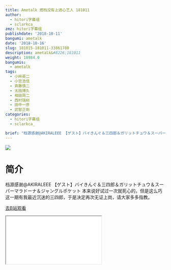 ```yaml
---
title: Ametalk 搭档没有上进心艺人 181011
author:
  - hitori字幕组
  - sclarkca_
zmz: hitori字幕组
publishdate: '2018-10-11'
bangumi: ametalk
date: '2018-10-16'
slug: 181015-181011-33861780
description: ametalk&#8226;181011
weight: 18984.0
bangumis:
  - ametalk
tags:
  - 小峠英二
  - 小宫浩信
  - 斉藤慎二
  - 太田博久
  - 相田周二
  - 西村瑞树
  - 田中一彦
  - 武智正剛
categories:
  - hitori字幕组
  - sclarkca_

brief: "档源感谢@AKIRALEEE 【ゲスト】バイきんぐ＆三四郎＆ガリットチュウ＆スーパーマラドーナ＆ジャングルポケット 本来说好试过一次就死心的，但是这么巧这一期有我最近沉迷的三四郎，于是决定再次无证上岗，请大家多多指教。"
---
```

![](https://i.imgur.com/pJn32NI.jpg)
# 简介  
档源感谢@AKIRALEEE
【ゲスト】バイきんぐ＆三四郎＆ガリットチュウ＆スーパーマラドーナ＆ジャングルポケット 
本来说好试过一次就死心的，但是这么巧这一期有我最近沉迷的三四郎，于是决定再次无证上岗，请大家多多指教。  

[去B站观看](https://www.bilibili.com/video/av33861780/)
<div class ="resp-container"><iframe class="testiframe" src="//player.bilibili.com/player.html?aid=33861780"", scrolling="no", allowfullscreen="true" > </iframe></div> 
